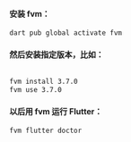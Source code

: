 #### 安装 fvm：

```bash
dart pub global activate fvm
```

#### 然后安装指定版本，比如：

```bash

fvm install 3.7.0
fvm use 3.7.0
```

#### 以后用 fvm 运行 Flutter：

```bash
fvm flutter doctor
```